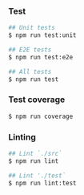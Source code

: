 ### Test

```sh
## Unit tests
$ npm run test:unit

## E2E tests
$ npm run test:e2e

## All tests
$ npm run test
```

### Test coverage

```sh
$ npm run coverage
```

### Linting

```sh
## Lint `./src`
$ npm run lint

## Lint './test`
$ npm run lint:test
```
